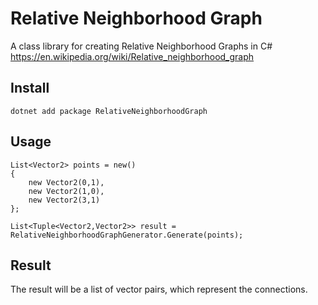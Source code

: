 # Relative Neighborhood Graph
A class library for creating Relative Neighborhood Graphs in C#<br/>
https://en.wikipedia.org/wiki/Relative_neighborhood_graph<br/>

## Install

```dotnet add package RelativeNeighborhoodGraph```

## Usage

```
List<Vector2> points = new() 
{
    new Vector2(0,1),
    new Vector2(1,0),
    new Vector2(3,1)
};

List<Tuple<Vector2,Vector2>> result = RelativeNeighborhoodGraphGenerator.Generate(points);
```

## Result

The result will be a list of vector pairs, which represent the connections.